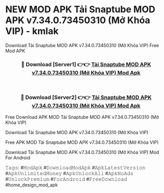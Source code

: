 # NEW MOD APK Tải Snaptube MOD APK v7.34.0.73450310 (Mở Khóa VIP) - kmlak
Download Tải Snaptube MOD APK v7.34.0.73450310 (Mở Khóa VIP) Free Mod APK

<div align="center">
<h3>🔴 Download [Server1] 👉👉 <a href="https://apk-comot.site?title=Tải_Snaptube_MOD_APK_v7.34.0.73450310_(Mở_Khóa_VIP)">Tải Snaptube MOD APK v7.34.0.73450310 (Mở Khóa VIP) Mod Apk</a></h3><br>

<h3>🔴 Download [Server2] 👉👉 <a href="https://apk-comot.site?title=Tải_Snaptube_MOD_APK_v7.34.0.73450310_(Mở_Khóa_VIP)">Tải Snaptube MOD APK v7.34.0.73450310 (Mở Khóa VIP) Mod Apk</a></h3>
</div>


Free Download APK MOD Tải Snaptube MOD APK v7.34.0.73450310 (Mở Khóa VIP)

Download Tải Snaptube MOD APK v7.34.0.73450310 (Mở Khóa VIP) 

Free APK MOD Tải Snaptube MOD APK v7.34.0.73450310 (Mở Khóa VIP) 

Download Tải Snaptube MOD APK v7.34.0.73450310 (Mở Khóa VIP) Mod For Android

𝚃𝚊𝚐𝚜: #𝙼𝚘𝚍𝙰𝚙𝚔 #𝙳𝚘𝚠𝚗𝚕𝚘𝚊𝚍𝙼𝚘𝚍𝙰𝚙𝚔 #𝙰𝚙𝚔𝙻𝚊𝚝𝚎𝚜𝚝𝚅𝚎𝚛𝚜𝚒𝚘𝚗 #𝙰𝚙𝚔𝚄𝚗𝚕𝚒𝚖𝚒𝚝𝚎𝚍𝙼𝚘𝚗𝚎𝚢 #𝙰𝚙𝚔𝚄𝚗𝚕𝚘𝚌𝚔𝙰𝚕𝚕 #𝙰𝚙𝚔𝙽𝚘𝙰𝚍𝚜 #𝚄𝚗𝚕𝚘𝚌𝚔𝙿𝚛𝚎𝚖𝚒𝚞𝚖 #𝙵𝚘𝚛𝙰𝚗𝚍𝚛𝚘𝚒𝚍 #𝙵𝚛𝚎𝚎𝙳𝚘𝚠𝚗𝚕𝚘𝚊𝚍 #home_design_mod_apk